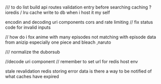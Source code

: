 /// to do list
build api routes
validation entry before searching
caching ? ioredis / lru cache
write to db when i host it my self

encodin and decoding uri components
cors and rate limiting 
 // fix status code for invalid inputs

// how do i fox anime with many episodes not matching with episode data from anizip
especially one piece and bleach ,naruto


  /// normalize the duborsub

  //decode uri component
  // remember to set url for redis host env 

  stale revalidation
  redis storing error data 
  is there a way to be notified of what caches have expired

